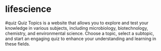 # lifescience
#quiz
Quiz Topics is a website that allows you to explore and test your knowledge in various subjects, including microbiology, biotechnology, chemistry, and environmental science. Choose a topic, select a subtopic, and start an engaging quiz to enhance your understanding and learning in these fields.

